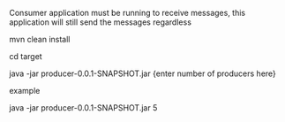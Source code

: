 Consumer application must be running to receive messages, this application will still send the messages regardless

mvn clean install

cd target

java -jar producer-0.0.1-SNAPSHOT.jar {enter number of producers here}

example

java -jar producer-0.0.1-SNAPSHOT.jar 5